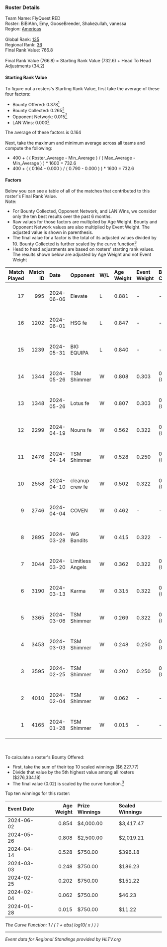 ### Roster Details<br />
Team Name: FlyQuest RED<br />
Roster: BiBiAhn, Emy, GooseBreeder, Shakezullah, vanessa<br />
Region: [Americas]( ../standings_americas.md)<br />
<br />
Global Rank: [135](../standings_global.md)<br />
Regional Rank: [36]( ../standings_americas.md)<br />
Final Rank Value:  766.8<br />
<br />
Final Rank Value (766.8) = Starting Rank Value (732.6) + Head To Head Adjustments (34.2)<br />

#### Starting Rank Value<br />
To figure out a rosters's Starting Rank Value, first take the average of these four factors:<br />
- Bounty Offered: 0.378[<sup>1</sup>](#table2)
- Bounty Collected: 0.265[<sup>2</sup>](#table1)
- Opponent Network: 0.015[<sup>2</sup>](#table1)
- LAN Wins: 0.000[<sup>2</sup>](#table1)

The average of these factors is 0.164<br />
<br />
Next, take the maximum and minimum average across all teams and compute the following:<br />
- 400 + ( ( Roster_Average - Min_Average ) / ( Max_Average - Min_Average ) ) * 1600 = 732.6
- 400 + ( ( 0.164 - 0.000 ) / ( 0.790 - 0.000 ) ) * 1600 = 732.6


#### Factors<br />
Below you can see a table of all of the matches that contributed to this roster's Final Rank Value.<br />
Note:<br />

- For Bounty Collected, Opponent Network, and LAN Wins, we consider only the ten best results over the past 6 months.
- Raw values for those factors are multiplied by Age Weight. Bounty and Opponent Network values are also multiplied by Event Weight. The adjusted value is shown in parenthesis.
- The final value for a factor is the total of its adjusted values divided by 10. Bounty Collected is further scaled by the curve function[<sup>3</sup>](#curveFunction)
- Head to head adjustments are based on rosters' starting rank values. The results shown below are adjusted by Age Weight and not Event Weight
<span id="table1"></span><br />


| Match Played | Match ID | Date       | Opponent         | W/L | Age Weight | Event Weight | Bounty Collected | Opponent Network | LAN Wins  | H2H Adj. | Roster                                           |
| -: | -: | :- | :- | :- | :- | :- | :- | :- | :- | -: | :- |
|           17 |      995 | 2024-06-06 | Elevate          | L   | 0.881      | -            | -                | -                | -         |    -5.45 | BiBiAhn, Emy, GooseBreeder, Shakezullah, vanessa |
|           16 |     1202 | 2024-06-01 | HSG fe           | L   | 0.847      | -            | -                | -                | -         |   -10.46 | BiBiAhn, Emy, GooseBreeder, Kaoday, vanessa      |
|           15 |     1239 | 2024-05-31 | BIG EQUIPA       | L   | 0.840      | -            | -                | -                | -         |   -12.74 | BiBiAhn, Emy, GooseBreeder, Kaoday, vanessa      |
|           14 |     1344 | 2024-05-26 | TSM Shimmer      | W   | 0.808      | 0.303        | 0.023 (0.006)    | 0.199 (0.049)    | 0 (0.000) |    11.28 | BiBiAhn, Emy, GooseBreeder, Kaoday, vanessa      |
|           13 |     1348 | 2024-05-26 | Lotus fe         | W   | 0.807      | 0.303        | 0.006 (0.001)    | 0.041 (0.010)    | 0 (0.000) |     8.14 | BiBiAhn, Emy, GooseBreeder, Kaoday, vanessa      |
|           12 |     2299 | 2024-04-19 | Nouns fe         | W   | 0.562      | 0.322        | 0.003 (0.000)    | -                | 0 (0.000) |     3.78 | BiBiAhn, Emy, GooseBreeder, Kaoday, vanessa      |
|           11 |     2476 | 2024-04-14 | TSM Shimmer      | W   | 0.528      | 0.250        | 0.023 (0.003)    | 0.199 (0.026)    | 0 (0.000) |     7.53 | BiBiAhn, Emy, GooseBreeder, Kaoday, vanessa      |
|           10 |     2558 | 2024-04-10 | cleanup crew fe  | W   | 0.502      | 0.322        | 0.002 (0.000)    | 0.028 (0.004)    | 0 (0.000) |     5.04 | BiBiAhn, Emy, GooseBreeder, Kaoday, vanessa      |
|            9 |     2746 | 2024-04-04 | COVEN            | W   | 0.462      | -            | -                | -                | 0 (0.000) |     3.05 | BiBiAhn, Emy, GooseBreeder, Kaoday, vanessa      |
|            8 |     2895 | 2024-03-28 | WG Bandits       | W   | 0.415      | 0.322        | -                | 0.028 (0.004)    | 0 (0.000) |     4.20 | BiBiAhn, Emy, GooseBreeder, Kaoday, vanessa      |
|            7 |     3044 | 2024-03-20 | Limitless Angels | W   | 0.362      | 0.322        | 0.003 (0.000)    | 0.062 (0.007)    | 0 (0.000) |     4.29 | BiBiAhn, Emy, GooseBreeder, Kaoday, vanessa      |
|            6 |     3190 | 2024-03-13 | Karma            | W   | 0.315      | 0.322        | 0.005 (0.000)    | 0.090 (0.009)    | 0 (0.000) |     3.86 | BiBiAhn, Emy, GooseBreeder, Kaoday, vanessa      |
|            5 |     3365 | 2024-03-06 | TSM Shimmer      | W   | 0.269      | 0.322        | 0.023 (0.002)    | 0.199 (0.017)    | 0 (0.000) |     3.86 | BiBiAhn, Emy, GooseBreeder, Kaoday, vanessa      |
|            4 |     3453 | 2024-03-03 | TSM Shimmer      | W   | 0.248      | 0.250        | 0.023 (0.001)    | 0.199 (0.012)    | -         |     3.64 | BiBiAhn, Emy, GooseBreeder, Kaoday, vanessa      |
|            3 |     3595 | 2024-02-25 | TSM Shimmer      | W   | 0.202      | 0.250        | 0.023 (0.001)    | 0.199 (0.010)    | -         |     3.01 | BiBiAhn, Emy, GooseBreeder, Kaoday, vanessa      |
|            2 |     4010 | 2024-02-04 | TSM Shimmer      | W   | 0.062      | -            | -                | -                | -         |     0.93 | BiBiAhn, Emy, GooseBreeder, Kaoday, vanessa      |
|            1 |     4165 | 2024-01-28 | TSM Shimmer      | W   | 0.015      | -            | -                | -                | -         |     0.23 | BiBiAhn, Emy, GooseBreeder, Kaoday, vanessa      |

<br />
<span id="table2"></span><br />
To calculate a roster's Bounty Offered:<br />

- First, take the sum of their top 10 scaled winnings ($6,227.77)
- Divide that value by the 5th highest value among all rosters ($276,334.18)
- The final value (0.02) is scaled by the curve function.[<sup>3</sup>](#curveFunction)

Top ten winnings for this roster:<br />

| Event Date | Age Weight | Prize Winnings | Scaled Winnings |
| :- | -: | :- | :- |
| 2024-06-02 |      0.854 | $4,000.00      | $3,417.47       |
| 2024-05-26 |      0.808 | $2,500.00      | $2,019.21       |
| 2024-04-14 |      0.528 | $750.00        | $396.18         |
| 2024-03-03 |      0.248 | $750.00        | $186.23         |
| 2024-02-25 |      0.202 | $750.00        | $151.22         |
| 2024-02-04 |      0.062 | $750.00        | $46.23          |
| 2024-01-28 |      0.015 | $750.00        | $11.22          |


<span id="curveFunction"></span>_The Curve Function: 1 / ( 1 + abs( log10( x ) ) )_<br />

---
_Event data for Regional Standings provided by HLTV.org_<br />
